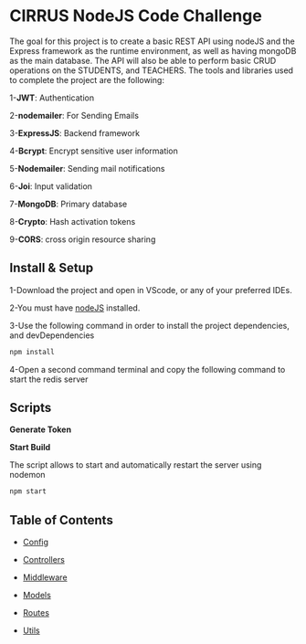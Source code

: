 # CIRRUS NodeJS Code Challenge

The goal for this project is to create a basic REST API using nodeJS and the Express framework as the runtime environment, as well as having mongoDB as the main database. The API will also be able to perform basic CRUD operations on the STUDENTS, and TEACHERS.
The tools and libraries used to complete the project are the following:

1-**JWT**: Authentication

2-**nodemailer**: For Sending Emails

3-**ExpressJS**: Backend framework

4-**Bcrypt**: Encrypt sensitive user information

5-**Nodemailer**: Sending mail notifications

6-**Joi**: Input validation

7-**MongoDB**: Primary database

8-**Crypto**: Hash activation tokens

9-**CORS**: cross origin resource sharing

## Install & Setup

1-Download the project and open in VScode, or any of your preferred IDEs.

2-You must have [nodeJS](https://nodejs.org/en/download/) installed.

3-Use the following command in order to install the project dependencies, and devDependencies

```bash
npm install
```

4-Open a second command terminal and copy the following command to start the redis server

## Scripts

**Generate Token**

**Start Build**

The script allows to start and automatically restart the server using nodemon

```bash
npm start
```

## Table of Contents

- [Config](https://github.com/assafseif/backend-Cirrus/tree/main/config)

- [Controllers](https://github.com/assafseif/backend-Cirrus/tree/main/controllers)

- [Middleware](https://github.com/assafseif/backend-Cirrus/tree/main/middleware)

- [Models](https://github.com/assafseif/backend-Cirrus/tree/main/model)

- [Routes](https://github.com/assafseif/backend-Cirrus/tree/main/routes)

- [Utils](https://github.com/assafseif/backend-Cirrus/tree/main/utils)
